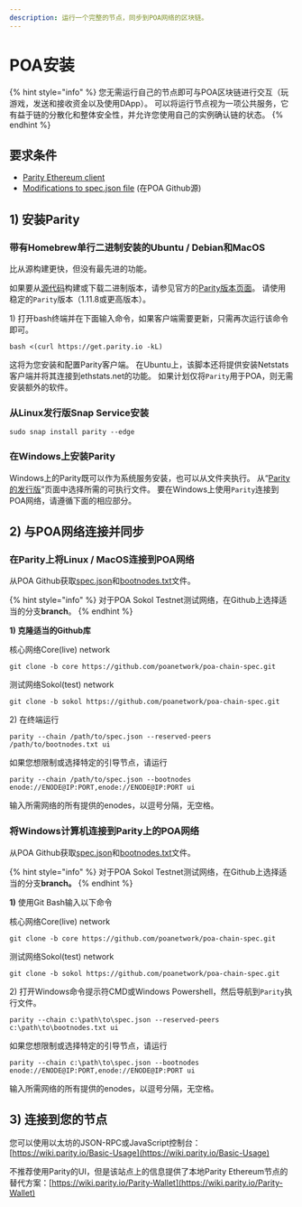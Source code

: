 ```yaml
---
description: 运行一个完整的节点，同步到POA网络的区块链。
---
```


# POA安装

{% hint style="info" %}
您无需运行自己的节点即可与POA区块链进行交互（玩游戏，发送和接收资金以及使用DApp）。 可以将运行节点视为一项公共服务，它有益于链的分散化和整体安全性，并允许您使用自己的实例确认链的状态。
{% endhint %}

## 要求条件

* [Parity Ethereum client](https://github.com/paritytech/parity-ethereum/releases)
* [Modifications to spec.json file](https://github.com/poanetwork/poa-chain-spec/) \(在POA Github源\)

## 1\) 安装Parity

### 带有Homebrew单行二进制安装的Ubuntu / Debian和MacOS

比从源构建更快，但没有最先进的功能。

如果要从[源代码](https://github.com/paritytech/parity)构建或下载二进制版本，请参见官方的[Parity版本页面](https://github.com/paritytech/parity/releases)。 请使用稳定的`Parity`版本（1.11.8或更高版本）。

1\) 打开bash终端并在下面输入命令，如果客户端需要更新，只需再次运行该命令即可。

```text
bash <(curl https://get.parity.io -kL)
```

这将为您安装和配置Parity客户端。 在Ubuntu上，该脚本还将提供安装Netstats客户端并将其连接到ethstats.net的功能。 如果计划仅将`Parity`用于POA，则无需安装额外的软件。

### 从Linux发行版Snap Service安装

```text
sudo snap install parity --edge
```

### 在Windows上安装Parity

Windows上的Parity既可以作为系统服务安装，也可以从文件夹执行。 从“[Parity的发行版](https://github.com/paritytech/parity/releases)”页面中选择所需的可执行文件。 要在Windows上使用`Parity`连接到POA网络，请遵循下面的相应部分。

## 2\) 与POA网络连接并同步

### 在Parity上将Linux / MacOS连接到POA网络

从POA Github获取[spec.json](https://github.com/poanetwork/poa-chain-spec/blob/core/spec.json)和[bootnodes.txt](https://github.com/poanetwork/poa-chain-spec/blob/core/bootnodes.txt)文件。

{% hint style="info" %}
对于POA Sokol Testnet测试网络，在Github上选择适当的分支**branch**。
{% endhint %}

**1\) 克隆适当的Github库**

核心网络Core\(live\) network

```text
git clone -b core https://github.com/poanetwork/poa-chain-spec.git
```

测试网络Sokol\(test\) network

```text
git clone -b sokol https://github.com/poanetwork/poa-chain-spec.git
```

2\) 在终端运行

```text
parity --chain /path/to/spec.json --reserved-peers /path/to/bootnodes.txt ui
```

如果您想限制或选择特定的引导节点，请运行

```text
parity --chain /path/to/spec.json --bootnodes enode://ENODE@IP:PORT,enode://ENODE@IP:PORT ui
```

输入所需网络的所有提供的enodes，以逗号分隔，无空格。

### 将Windows计算机连接到Parity上的POA网络

从POA Github获取[spec.json](https://github.com/poanetwork/poa-chain-spec/blob/core/spec.json)和[bootnodes.txt](https://github.com/poanetwork/poa-chain-spec/blob/core/bootnodes.txt)文件。

{% hint style="info" %}
对于POA Sokol Testnet测试网络，在Github上选择适当的分支**branch。**
{% endhint %}

**1\)** 使用Git Bash输入以下命令

核心网络Core\(live\) network

```text
git clone -b core https://github.com/poanetwork/poa-chain-spec.git
```

测试网络Sokol\(test\) network

```text
git clone -b sokol https://github.com/poanetwork/poa-chain-spec.git
```

2\) 打开Windows命令提示符CMD或Windows Powershell，然后导航到`Parity`执行文件。

```text
parity --chain c:\path\to\spec.json --reserved-peers c:\path\to\bootnodes.txt ui
```

如果您想限制或选择特定的引导节点，请运行

```text
parity --chain c:\path\to\spec.json --bootnodes enode://ENODE@IP:PORT,enode://ENODE@IP:PORT ui
```

输入所需网络的所有提供的enodes，以逗号分隔，无空格。 

## 3\) 连接到您的节点

您可以使用以太坊的JSON-RPC或JavaScript控制台：[https://wiki.parity.io/Basic-Usage](https://wiki.parity.io/Basic-Usage)

不推荐使用Parity的UI，但是该站点上的信息提供了本地Parity Ethereum节点的替代方案：[https://wiki.parity.io/Parity-Wallet](https://wiki.parity.io/Parity-Wallet)

